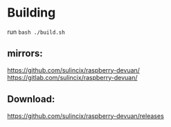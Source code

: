 # Building
run `bash ./build.sh`

## mirrors:
https://github.com/sulincix/raspberry-devuan/
https://gitlab.com/sulincix/raspberry-devuan/

## Download:
https://github.com/sulincix/raspberry-devuan/releases
